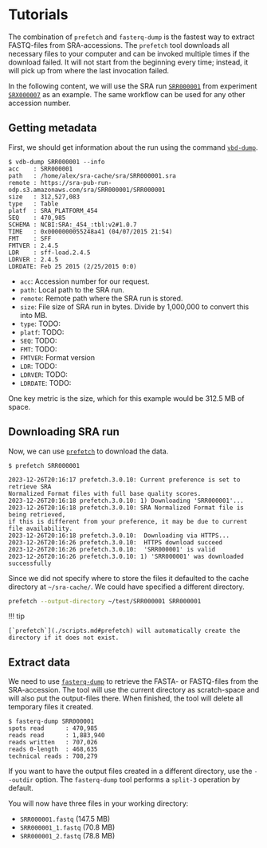 # Tutorials

The combination of `prefetch` and `fasterq-dump` is the fastest way to extract FASTQ-files from SRA-accessions.
The `prefetch` tool downloads all necessary files to your computer and can be invoked multiple times if the download failed.
It will not start from the beginning every time; instead, it will pick up from where the last invocation failed.

In the following content, we will use the SRA run [`SRR000001`][SRR000001] from experiment [`SRX000007`][SRX000007] as an example.
The same workflow can be used for any other accession number.

## Getting metadata

First, we should get information about the run using the command [`vbd-dump`](./scripts.md#vdb-dump).

``` console
$ vdb-dump SRR000001 --info
acc    : SRR000001
path   : /home/alex/sra-cache/sra/SRR000001.sra
remote : https://sra-pub-run-odp.s3.amazonaws.com/sra/SRR000001/SRR000001
size   : 312,527,083
type   : Table
platf  : SRA_PLATFORM_454
SEQ    : 470,985
SCHEMA : NCBI:SRA:_454_:tbl:v2#1.0.7
TIME   : 0x0000000055248a41 (04/07/2015 21:54)
FMT    : SFF
FMTVER : 2.4.5
LDR    : sff-load.2.4.5
LDRVER : 2.4.5
LDRDATE: Feb 25 2015 (2/25/2015 0:0)
```

-   `acc`: Accession number for our request.
-   `path`: Local path to the SRA run.
-   `remote`: Remote path where the SRA run is stored.
-   `size`: File size of SRA run in bytes.
    Divide by 1,000,000 to convert this into MB.
-   `type`: TODO:
-   `platf`: TODO:
-   `SEQ`: TODO:
-   `FMT`: TODO:
-   `FMTVER`: Format version
-   `LDR`: TODO:
-   `LDRVER`: TODO:
-   `LDRDATE`: TODO:

One key metric is the size, which for this example would be 312.5 MB of space.

## Downloading SRA run

Now, we can use [`prefetch`](./scripts.md#prefetch) to download the data.

``` console
$ prefetch SRR000001

2023-12-26T20:16:17 prefetch.3.0.10: Current preference is set to retrieve SRA
Normalized Format files with full base quality scores.
2023-12-26T20:16:18 prefetch.3.0.10: 1) Downloading 'SRR000001'...
2023-12-26T20:16:18 prefetch.3.0.10: SRA Normalized Format file is being retrieved,
if this is different from your preference, it may be due to current file availability.
2023-12-26T20:16:18 prefetch.3.0.10:  Downloading via HTTPS...
2023-12-26T20:16:26 prefetch.3.0.10:  HTTPS download succeed
2023-12-26T20:16:26 prefetch.3.0.10:  'SRR000001' is valid
2023-12-26T20:16:26 prefetch.3.0.10: 1) 'SRR000001' was downloaded successfully
```

Since we did not specify where to store the files it defaulted to the cache directory at `~/sra-cache/`.
We could have specified a different directory.

``` bash
prefetch --output-directory ~/test/SRR000001 SRR000001
```

!!! tip

    [`prefetch`](./scripts.md#prefetch) will automatically create the directory if it does not exist.

## Extract data

We need to use [`fasterq-dump`](./scripts.md#fasterq-dump) to retrieve the FASTA- or FASTQ-files from the SRA-accession.
The tool will use the current directory as scratch-space and will also put the output-files there.
When finished, the tool will delete all temporary files it created.

``` console
$ fasterq-dump SRR000001
spots read      : 470,985
reads read      : 1,883,940
reads written   : 707,026
reads 0-length  : 468,635
technical reads : 708,279
```

If you want to have the output files created in a different directory, use the `--outdir` option.
The `fasterq-dump` tool performs a `split-3` operation by default.

You will now have three files in your working directory:

-   `SRR000001.fastq` (147.5 MB)
-   `SRR000001_1.fastq` (70.8 MB)
-   `SRR000001_2.fastq` (78.8 MB)


[SRR000001]: https://trace.ncbi.nlm.nih.gov/Traces/?view=run_browser&acc=SRR000001&display=metadata
[SRX000007]: https://www.ncbi.nlm.nih.gov/sra/SRX000007
